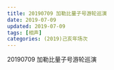 ```yaml
---
title: 20190709 加勒比量子号游轮巡演
date: 2019-07-09
updated: 2019-07-09
tags: [相声]
categories: (2019)己亥年场次
---
```

20190709 加勒比量子号游轮巡演